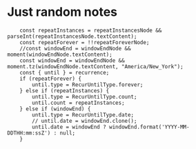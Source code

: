 # Just random notes

        const repeatInstances = repeatInstancesNode && parseInt(repeatInstancesNode.textContent);
        const repeatForever = !!repeatForeverNode;
        //const windowEnd = windowEndNode && moment(windowEndNode.textContent);
        const windowEnd = windowEndNode && moment.tz(windowEndNode.textContent, "America/New_York");
        const { until } = recurrence;
        if (repeatForever) {
            until.type = RecurUntilType.forever;
        } else if (repeatInstances) {
            until.type = RecurUntilType.count;
            until.count = repeatInstances;
        } else if (windowEnd) {
            until.type = RecurUntilType.date;
            // until.date = windowEnd.clone();
            until.date = windowEnd ? windowEnd.format('YYYY-MM-DDTHH:mm:ssZ') : null;
        }
